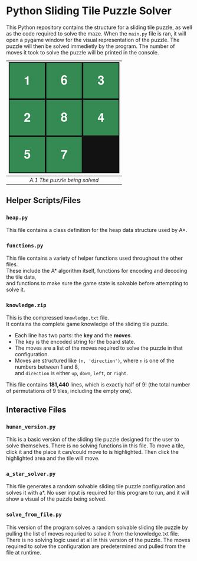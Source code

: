 # Python Sliding Tile Puzzle Solver

This Python repository contains the structure for a sliding tile puzzle, as well as the code required to solve the maze.
When the `main.py` file is ran, it will open a pygame window for the visual representation of the puzzle. The puzzle will then be solved immedietly by the program.
The number of moves it took to solve the puzzle will be printed in the console.

| ![alt text](res/puzzle_gif.gif) |
|:--:|
| *A.1 The puzzle being solved* |

## Helper Scripts/Files

### `heap.py`
This file contains a class definition for the heap data structure used by A*.

### `functions.py`
This file contains a variety of helper functions used throughout the other files.  
These include the A* algorithm itself, functions for encoding and decoding the tile data,  
and functions to make sure the game state is solvable before attempting to solve it.

### `knowledge.zip`
This is the compressed `knowledge.txt` file.  
It contains the complete game knowledge of the sliding tile puzzle.  

- Each line has two parts: the **key** and the **moves**.  
- The key is the encoded string for the board state.  
- The moves are a list of the moves required to solve the puzzle in that configuration.  
- Moves are structured like `(n, 'direction')`, where `n` is one of the numbers between 1 and 8,  
  and `direction` is either `up`, `down`, `left`, or `right`.
  
This file contains **181,440** lines, which is exactly half of $9!$ (the total number of permutations of 9 tiles, including the empty one).

## Interactive Files

### `human_version.py`
This is a basic version of the sliding tile puzzle designed for the user to solve themselves. There is no solving functions in this file. To move a tile, click it and the place it can/could move to is highlighted. Then click the highlighted area and the tile will move.

### `a_star_solver.py`
This file generates a random solvable sliding tile puzzle configuration and solves it with a*. No user input is required for this program to run, and it will show a visual of the puzzle being solved.

### `solve_from_file.py`
This version of the program solves a random solvable sliding tile puzzle by pulling the list of moves requried to solve it from the knowledge.txt file. There is no solving logic used at all in this version of the puzzle. The moves required to solve the configuration are predetermined and pulled from the file at runtime.
